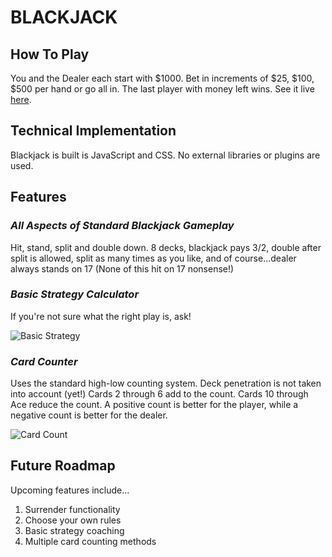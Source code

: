 # BLACKJACK

## How To Play

You and the Dealer each start with $1000. Bet in increments of $25, $100, $500 per hand or go all in. The last player with money left wins. See it live [here](https://numie.github.io/Blackjack/).

## Technical Implementation

Blackjack is built is JavaScript and CSS. No external libraries or plugins are used.

## Features

### *All Aspects of Standard Blackjack Gameplay*
Hit, stand, split and double down. 8 decks, blackjack pays 3/2, double after split is allowed, split as many times as you like, and of course...dealer always stands on 17 (None of this hit on 17 nonsense!)

### *Basic Strategy Calculator*
If you're not sure what the right play is, ask!

![Basic Strategy](https://www.giphy.com/gifs/65ONwYe4QvWfZ6Dvm2.gif)

### *Card Counter*
Uses the standard high-low counting system. Deck penetration is not taken into account (yet!) Cards 2 through 6 add to the count. Cards 10 through Ace reduce the count. A positive count is better for the player, while a negative count is better for the dealer.

![Card Count](http://www.giphy.com/gifs/ckAyJrS4qF88tFSw0a.gif)

## Future Roadmap

Upcoming features include...

1. Surrender functionality
1. Choose your own rules
1. Basic strategy coaching
1. Multiple card counting methods
